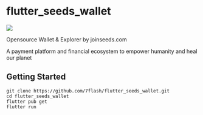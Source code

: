 # flutter_seeds_wallet

![](https://github.com/actions/flutter_seeds_wallet/workflows/.github/workflows/guard.yaml/badge.svg)

Opensource Wallet & Explorer by joinseeds.com

A payment platform and financial ecosystem to empower humanity and heal our planet

## Getting Started

```
git clone https://github.com/7flash/flutter_seeds_wallet.git
cd flutter_seeds_wallet
flutter pub get
flutter run
```